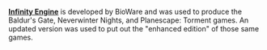 [**Infinity Engine**](https://en.wikipedia.org/wiki/BioWare#Technology) is developed by BioWare and was used to produce the Baldur's Gate, Neverwinter Nights, and Planescape: Torment games. An updated version was used to put out the "enhanced edition" of those same games.
